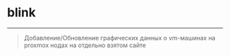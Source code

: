 # blink
---
>Добавление/Обновление графических данных о vm-машинах на proxmox нодах на отдельно взятом сайте
